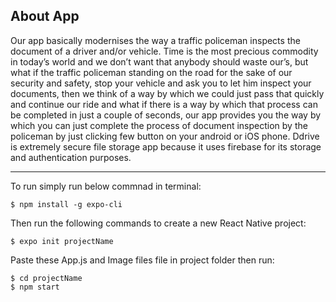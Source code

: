 About App
---
Our app basically modernises the way a traffic policeman inspects the document of a driver and/or vehicle. Time is the most precious commodity in today’s world and we don’t want that anybody should waste our’s, but what if the traffic policeman standing on the road for the sake of our security and safety, stop your vehicle and ask you to let him inspect your documents, then we think of a way by which we could just pass that quickly and continue our ride and what if there is a way by which that process can be completed in just a couple of seconds, our app provides you the way by which you can just complete the process of document inspection by the policeman by just clicking few button on your android or iOS phone. 
Ddrive is extremely secure file storage app because it uses firebase for its storage and authentication purposes.

---
To run simply run below commnad in terminal:  
```
$ npm install -g expo-cli
```

Then run the following commands to create a new React Native project:  
```
$ expo init projectName
```

Paste these  App.js and Image files file in project folder then run:  
```
$ cd projectName 
$ npm start
```

